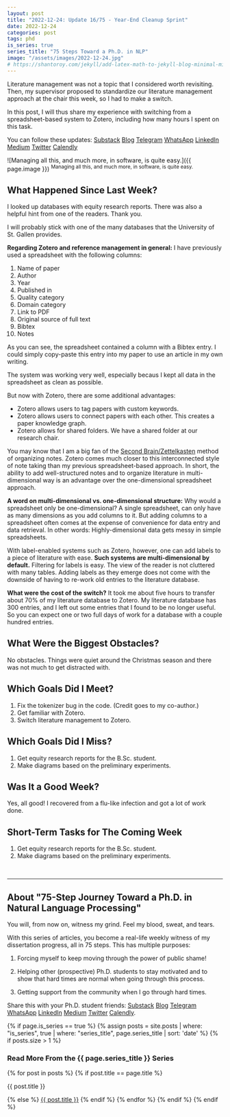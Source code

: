 ```yaml
---
layout: post
title: "2022-12-24: Update 16/75 - Year-End Cleanup Sprint"
date: 2022-12-24
categories: post
tags: phd
is_series: true
series_title: "75 Steps Toward a Ph.D. in NLP"
image: "/assets/images/2022-12-24.jpg"
# https://shantoroy.com/jekyll/add-latex-math-to-jekyll-blog-minimal-mistakes/
---
```

<script type="text/javascript" async
    src="https://cdnjs.cloudflare.com/ajax/libs/mathjax/2.7.6/MathJax.js?config=TeX-MML-AM_CHTML">
</script>

<script type="text/x-mathjax-config">
    MathJax.Hub.Config({
        extensions: ["tex2jax.js"],
        jax: ["input/TeX", "output/HTML-CSS"],
        tex2jax: {
        inlineMath: [ ['$','$'], ["\\(","\\)"] ],
        displayMath: [ ['$$','$$'], ["\\[","\\]"] ],
        processEscapes: true
        },
        "HTML-CSS": { availableFonts: ["TeX"] }
    });
</script>

Literature management was not a topic that I considered worth revisiting. Then, my supervisor proposed to standardize our literature management approach at the chair this week, so I had to make a switch.

In this post, I will thus share my experience with switching from a spreadsheet-based system to Zotero, including how many hours I spent on this task.

You can follow these updates: [Substack](https://nlpjourney.substack.com/) [Blog](https://janspoerer.github.io/phdstudies/) [Telegram](https://t.me/+gmkAaVlKPh4xZTky) [WhatsApp](https://chat.whatsapp.com/F6901LMMJWIGlxrahkgBcq) [LinkedIn](https://www.linkedin.com/in/janspoerer/) [Medium](https://medium.com/@janspoerer/about) [Twitter](https://twitter.com/JanSpoerer) [Calendly](https://calendly.com/janspoerer/60m-private)

![Managing all this, and much more, in software, is quite easy.]({{ page.image }})
<sup>Managing all this, and much more, in software, is quite easy.</sup>

## What Happened Since Last Week?

I looked up databases with equity research reports. There was also a helpful hint from one of the readers. Thank you.

I will probably stick with one of the many databases that the University of St. Gallen provides.

**Regarding Zotero and reference management in general:** I have previously used a spreadsheet with the following columns:

<ol>
  <li>Name of paper</li>
  <li>Author</li>
  <li>Year</li>
  <li>Published in</li>
  <li>Quality category</li>
  <li>Domain category</li>
  <li>Link to PDF</li>
  <li>Original source of full text</li>
  <li>Bibtex</li>	
  <li>Notes</li>
</ol>

As you can see, the spreadsheet contained a column with a Bibtex entry. I could simply copy-paste this entry into my paper to use an article in my own writing. 

The system was working very well, especially becaus I kept all data in the spreadsheet as clean as possible.

But now with Zotero, there are some additional advantages:

<ul>
  <li>Zotero allows users to tag papers with custom keywords.</li>
  <li>Zotero allows users to connect papers with each other. This creates a paper knowledge graph.</li>
  <li>Zotero allows for shared folders. We have a shared folder at our research chair.</li>
</ul>

You may know that I am a big fan of the [Second Brain/Zettelkasten](https://janspoerer.github.io/secondbrain/) method of organizing notes. Zotero comes much closer to this interconnected style of note taking than my previous spreadsheet-based approach. In short, the ability to add well-structured notes and to organize literature in multi-dimensional way is an advantage over the one-dimensional spreadsheet approach.

**A word on multi-dimensional vs. one-dimensional structure:** Why would a spreadsheet only be one-dimensional? A single spreadsheet, can only have as many dimensions as you add columns to it. But adding columns to a spreadsheet often comes at the expense of convenience for data entry and data retrieval. In other words: Highly-dimensional data gets messy in simple spreadsheets.

With label-enabled systems such as Zotero, however, one can add labels to a piece of literature with ease. **Such systems are multi-dimensional by default.** Filtering for labels is easy. The view of the reader is not cluttered with many tables. Adding labels as they emerge does not come with the downside of having to re-work old entries to the literature database.

**What were the cost of the switch?** It took me about five hours to transfer about 70% of my literature database to Zotero. My literature database has 300 entries, and I left out some entries that I found to be no longer useful. So you can expect one or two full days of work for a database with a couple hundred entries.

## What Were the Biggest Obstacles?

No obstacles. Things were quiet around the Christmas season and there was not much to get distracted with.

## Which Goals Did I Meet?

<ol>
  <li>Fix the tokenizer bug in the code. (Credit goes to my co-author.)</li>
  <li>Get familiar with Zotero.</li>
  <li>Switch literature management to Zotero.</li>
</ol>

## Which Goals Did I Miss?

<ol>
  <li>Get equity research reports for the B.Sc. student.</li>
  <li>Make diagrams based on the preliminary experiments.</li>
</ol>

## Was It a Good Week?

Yes, all good! I recovered from a flu-like infection and got a lot of work done.

## Short-Term Tasks for The Coming Week

<ol>
  <li>Get equity research reports for the B.Sc. student.</li>
  <li>Make diagrams based on the preliminary experiments.</li>
</ol>

<br>

____________________________________

## About "75-Step Journey Toward a Ph.D. in Natural Language Processing"

You will, from now on, witness my grind. Feel my blood, sweat, and tears.

With this series of articles, you become a real-life weekly witness of my dissertation progress, all in 75 steps. This has multiple purposes:

1) Forcing myself to keep moving through the power of public shame!

2) Helping other (prospective) Ph.D. students to stay motivated and to show that hard times are normal when going through this process.

3) Getting support from the community when I go through hard times.

Share this with your Ph.D. student friends: [Substack](https://nlpjourney.substack.com/) [Blog](https://janspoerer.github.io/phdstudies/) [Telegram](https://t.me/+gmkAaVlKPh4xZTky) [WhatsApp](https://chat.whatsapp.com/F6901LMMJWIGlxrahkgBcq) [LinkedIn](https://www.linkedin.com/in/janspoerer/) [Medium](https://medium.com/@janspoerer/about) [Twitter](https://twitter.com/JanSpoerer) [Calendly](https://calendly.com/janspoerer/60m-private).

{% if page.is_series == true %}
    {% assign posts = site.posts | where: "is_series", true | where: "series_title", page.series_title | sort: 'date' %}
    {% if posts.size > 1 %}

<h3 class="text-success p-3 pb-0">Read More From the {{ page.series_title }} Series</h3>
        {% for post in posts %}
                {% if post.title == page.title %}
<p class="nav-link bullet-pointer mb-0">{{ post.title }}</p>
                {% else %}
<a class="nav-link bullet-hash" href="{{ post.url }}">{{ post.title }}</a>
                {% endif %}
        {% endfor %}
    {% endif %}
{% endif %}
